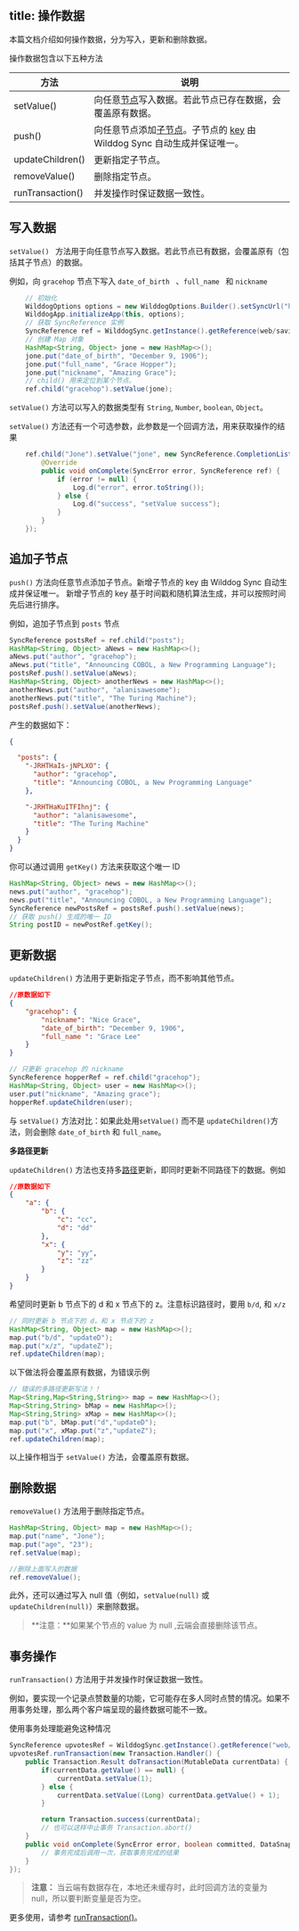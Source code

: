 
title:  操作数据
---

本篇文档介绍如何操作数据，分为写入，更新和删除数据。

操作数据包含以下五种方法

| 方法               | 说明                                       |
| ---------------- | ---------------------------------------- |
| setValue()       | 向任意[节点](/guide/reference/term.html#节点)写入数据。若此节点已存在数据，会覆盖原有数据。 |
| push()           | 向任意节点添加[子节点](/guide/reference/term.html#子节点)。子节点的 [key](/guide/reference/term.html#key) 由 Wilddog Sync 自动生成并保证唯一。 |
| updateChildren() | 更新指定子节点。                                 |
| removeValue()    | 删除指定节点。                                  |
| runTransaction() | 并发操作时保证数据一致性。                            |


## 写入数据

`setValue() ` 方法用于向任意节点写入数据。若此节点已有数据，会覆盖原有（包括其子节点）的数据。


例如，向 `gracehop` 节点下写入 `date_of_birth ` 、`full_name ` 和 `nickname`


```java
    // 初始化
    WilddogOptions options = new WilddogOptions.Builder().setSyncUrl("https://docs-examples.wilddogio.com").build();
    WilddogApp.initializeApp(this, options);
    // 获取 SyncReference 实例
    SyncReference ref = WilddogSync.getInstance().getReference(web/saving-data/wildblog/users);
    // 创建 Map 对象
    HashMap<String, Object> jone = new HashMap<>();
    jone.put("date_of_birth", "December 9, 1906");
    jone.put("full_name", "Grace Hopper");
    jone.put("nickname", "Amazing Grace");
    // child() 用来定位到某个节点。
    ref.child("gracehop").setValue(jone);
```


`setValue()` 方法可以写入的数据类型有 `String`, `Number`, `boolean`, `Object`。


`setValue()` 方法还有一个可选参数，此参数是一个回调方法，用来获取操作的结果

```java
    ref.child("Jone").setValue("jone", new SyncReference.CompletionListener() {
        @Override
        public void onComplete(SyncError error, SyncReference ref) {
            if (error != null) {
                Log.d("error", error.toString());
            } else {
                Log.d("success", "setValue success");
            }
        }
    });
```

## 追加子节点

`push()` 方法向任意节点添加子节点。新增子节点的 key 由 Wilddog Sync 自动生成并保证唯一。 新增子节点的 key 基于时间戳和随机算法生成，并可以按照时间先后进行排序。

例如，追加子节点到 `posts` 节点

```java
SyncReference postsRef = ref.child("posts");
HashMap<String, Object> aNews = new HashMap<>();
aNews.put("author", "gracehop");
aNews.put("title", "Announcing COBOL, a New Programming Language");
postsRef.push().setValue(aNews);
HashMap<String, Object> anotherNews = new HashMap<>();
anotherNews.put("author", "alanisawesome");
anotherNews.put("title", "The Turing Machine");
postsRef.push().setValue(anotherNews);
```
产生的数据如下：
```json
{

  "posts": {
    "-JRHTHaIs-jNPLXO": {
      "author": "gracehop",
      "title": "Announcing COBOL, a New Programming Language"
    },

    "-JRHTHaKuITFIhnj": {
      "author": "alanisawesome",
      "title": "The Turing Machine"
    }
  }
}
```
你可以通过调用 `getKey()` 方法来获取这个唯一 ID 


```java
HashMap<String, Object> news = new HashMap<>();
news.put("author", "gracehop");
news.put("title", "Announcing COBOL, a New Programming Language");
SyncReference newPostsRef = postsRef.push().setValue(news);
// 获取 push() 生成的唯一 ID
String postID = newPostRef.getKey();
```

## 更新数据

`updateChildren()` 方法用于更新指定子节点，而不影响其他节点。

```json
//原数据如下
{
    "gracehop": {
        "nickname": "Nice Grace",
        "date_of_birth": "December 9, 1906",
        "full_name ": "Grace Lee"
    }
}
```

```java
// 只更新 gracehop 的 nickname
SyncReference hopperRef = ref.child("gracehop");
HashMap<String, Object> user = new HashMap<>();
user.put("nickname", "Amazing grace");
hopperRef.updateChildren(user);
```

与 `setValue()` 方法对比：如果此处用`setValue()` 而不是 `updateChildren()`方法，则会删除 `date_of_birth` 和 `full_name`。


**多路径更新**

`updateChildren()` 方法也支持多[路径](/guide/reference/term.html#路径-path)更新，即同时更新不同路径下的数据。例如

```json
//原数据如下
{
    "a": {
        "b": {
            "c": "cc",
            "d": "dd"
        },
        "x": {
            "y": "yy",
            "z": "zz"
        }
    }
}
```

希望同时更新 b 节点下的 d 和 x 节点下的 z。注意标识路径时，要用 `b/d`, 和 `x/z` 

```java
// 同时更新 b 节点下的 d，和 x 节点下的 z
HashMap<String, Object> map = new HashMap<>();
map.put("b/d", "updateD");
map.put("x/z", "updateZ");
ref.updateChildren(map);
```

以下做法将会覆盖原有数据，为错误示例

```java
// 错误的多路径更新写法！！
Map<String,Map<String,String>> map = new HashMap<>();
Map<String,String> bMap = new HashMap<>();
Map<String,String> xMap = new HashMap<>();
map.put("b", bMap.put("d","updateD");
map.put("x", xMap.put("z","updateZ");
ref.updateChildren(map);
```
以上操作相当于 `setValue()` 方法，会覆盖原有数据。

## 删除数据

`removeValue()` 方法用于删除指定节点。

```java
HashMap<String, Object> map = new HashMap<>();
map.put("name", "Jone");
map.put("age", "23");
ref.setValue(map);

//删除上面写入的数据
ref.removeValue();
```

此外，还可以通过写入 null 值（例如，`setValue(null)` 或 `updateChildren(null)`）来删除数据。 

>**注意：**如果某个节点的 value 为 null ,云端会直接删除该节点。

## 事务操作

`runTransaction()` 方法用于并发操作时保证数据一致性。

例如，要实现一个记录点赞数量的功能，它可能存在多人同时点赞的情况。如果不用事务处理，那么两个客户端呈现的最终数据可能不一致。

使用事务处理能避免这种情况

```java
SyncReference upvotesRef = WilddogSync.getInstance().getReference("web/saving-data/wildblog/posts/-JRHTHaIs-jNPLXOQivY/upvotes");
upvotesRef.runTransaction(new Transaction.Handler() {
    public Transaction.Result doTransaction(MutableData currentData) {
        if(currentData.getValue() == null) {
            currentData.setValue(1);
        } else {
            currentData.setValue((Long) currentData.getValue() + 1);
        }

        return Transaction.success(currentData); 
        // 也可以这样中止事务 Transaction.abort()
    }
    public void onComplete(SyncError error, boolean committed, DataSnapshot currentData) {
        // 事务完成后调用一次，获取事务完成的结果
    }
});
```

>**注意：** 当云端有数据存在，本地还未缓存时，此时回调方法的变量为 null，所以要判断变量是否为空。

更多使用，请参考 [runTransaction()](/api/sync/android/api.html#runTransaction-Transaction-Handler)。

























































